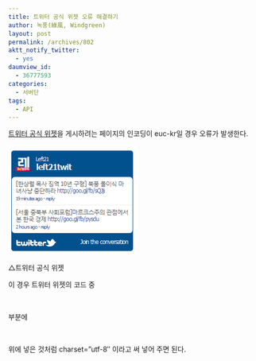 ```yaml
---
title: 트위터 공식 위젯 오류 해결하기
author: 녹풍(綠風, Windgreen)
layout: post
permalink: /archives/802
aktt_notify_twitter:
  - yes
daumview_id:
  - 36777593
categories:
  - 서버단
tags:
  - API
---
```

<a href="https://twitter.com/settings/widgets" target="_blank" title="[https://twitter.com/about/resources/widgets/widget_profile]로 이동합니다.">트위터 공식 위젯</a>을 게시하려는 페이지의 인코딩이 euc-kr일 경우 오류가 발생한다.

<div style="width: 269px" class="wp-caption aligncenter">
  <img src="/uploads/legacy/old-images/1/cfile23.uf.1576D4514D4BC96B14A958.png" width="259" height="219" alt="" filename="cfile23.uf.1576D4514D4BC96B14A958.png" filemime="" /><p class="wp-caption-text">
    △트위터 공식 위젯
  </p>
</div>

이 경우 트위터 위젯의 코드 중

<script src=&#8221;http://widgets.twimg.com/j/2/widget.js&#8221;></script>&nbsp;

부분에

<script src=&#8221;http://widgets.twimg.com/j/2/widget.js&#8221; <span style="color:#E31600;font-weight: bold;">charset=&#8221;utf-8&#8243;</span>></script>&nbsp;

위에 넣은 것처럼 charset=&#8221;utf-8&#8243; 이라고 써 넣어 주면 된다.